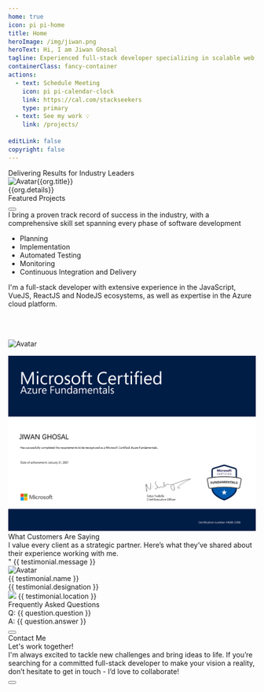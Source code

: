 ```yaml
---
home: true
icon: pi pi-home
title: Home
heroImage: /img/jiwan.png
heroText: Hi, I am Jiwan Ghosal
tagline: Experienced full-stack developer specializing in scalable web, mobile, and software solutions. Let’s bring your vision to life.
containerClass: fancy-container
actions:
  - text: Schedule Meeting
    icon: pi pi-calendar-clock
    link: https://cal.com/stackseekers
    type: primary
  - text: See my work 💡
    link: /projects/

editLink: false
copyright: false
---
```


<div class="my-6">
  <div class="text-center pb-4">
    <div class="text-4xl font-bold">Delivering Results for Industry Leaders</div>
  </div>
  <div class="grid my-4">
    <div class="md:col col-12 surface-card shadow-1 border-round-md p-2 m-2 text-900 vp-feature-item" v-for="org in orgs" :key="org.title">
      <a :href="org.link" class="text-600 no-underline flex flex-column">
        <div class="text-2xl font-bold"><img :src="org.icon" alt="Avatar" width="30px" class="mr-2"/><span>{{org.title}}</span></div>
        <div class="text-l">{{org.details}}</div>
      </a>
    </div>
  </div>
</div>

<div class="my-6">
  <div class="text-center pb-4">
    <div class="text-4xl font-bold">Featured Projects</div>
  </div>
  <div class="card">
      <Carousel :value="projects" :numVisible="3" :numScroll="1" :responsiveOptions="responsiveOptions">
          <template #item="slotProps">
              <div class="border border-surface-200 shadow-1 border-round-md dark:border-surface-700 rounded m-2 p-4 text-center">
                  <div class="mb-4">
                      <div class="relative mx-auto h-10rem overflow-hidden">
                          <img :src="slotProps.data.images[0].itemImageSrc" :alt="slotProps.data.images[0].alt" class="w-full rounded"/>
                      </div>
                  </div>
                  <div class="mb-4 text-l font-medium text-center">
                    {{ slotProps.data.name }}
                  </div>
              </div>
          </template>
      </Carousel>
  </div>
</div>

<div class="my-6">
    <a href="https://github.com/heartstchr?tab=repositories" target="_blank" size="large" color="deeppink" class="flex justify-content-center text-center no-underline mt-4 external-link-icon"> 
      <Button label="Open source projects" icon="pi pi-github" severity="primary" raised rounded/>
    </a>
</div>

<div class="flex flex-column">
  <div class="text-xl">
    I bring a proven track record of success in the industry, with a comprehensive skill set spanning every phase of software development
    <ul>
      <li>Planning</li>
      <li>Implementation</li>
      <li>Automated Testing</li>
      <li>Monitoring</li>
      <li>Continuous Integration and Delivery</li>
    </ul>
  </div>
</div>
<div class="my-4">
  <div class="text-xl">
    I'm a full-stack developer with extensive experience in the JavaScript, VueJS, ReactJS and NodeJS ecosystems, as well as expertise in the Azure cloud platform.
  </div>
  <div class="grid mt-4">
    <div class="md:col col-6 text-center" v-for="stackLogo in stackLogos" :key="stackLogo.title">
      <i :class="stackLogo.icon" class="m-auto text-400 pl-3" style="font-size: 5rem"></i>
      <img :src="stackLogo.link" alt="Avatar" width="100px" />
    </div>
  </div>
</div>
<div class="my-4">
  <div class="grid my-4">
    <div class="col-12">
      <img src="/img/home/JiwanGhosalMicrosoftAz900.png" alt="Jiwan Ghosal Microsoft Az900" />
    </div>
  </div>
</div>

<!-- Testimonials -->
<div class="my-6">
  <div class="text-center pb-4">
    <div class="text-4xl font-bold">What Customers Are Saying</div>
    <div class="my-4 text-xl">I value every client as a strategic partner. Here’s what they’ve shared about their experience working with me.</div>
  </div>
  <div class="my-4 text-center text-md overflow-x-scroll ">
    <div class="flex flex-row align-items-center">
      <div class="md:col-6 col-12 surface-card shadow-1 border-round-md p-2 m-2 text-900 vp-feature-item" v-for="(testimonial, index) in testimonials" :key="index">
        <div class="font-italic mb-8">
          <div class="text-md" ><span class="font-bold text-4xl">"</span> {{ testimonial.message }}</div>
        </div>
        <div class="flex align-items-center">
          <img :src="testimonial.avatar" alt="Avatar" class="border-circle" width="50px" />
          <a :href="testimonial.link" target="_blank">
            <div class="flex flex-column align-items-start ml-2">
              <div>{{ testimonial.name }}</div>
              <div>{{ testimonial.designation }}</div>
              <div>
                <img :alt="testimonial.name" src="https://primefaces.org/cdn/primevue/images/flag/flag_placeholder.png" :class="`flag flag-${testimonial.code.toLowerCase()} mr-2`" style="width: 18px" />
                {{ testimonial.location }}
              </div>
            </div>
          </a>
        </div>
      </div>
    </div>
  </div>
</div>

<!-- FAQ -->
<div v-if="questions" class="my-6">
  <div class="text-center pb-4">
    <div class="text-4xl font-bold">Frequently Asked Questions</div>
  </div>
  <div class="grid md:mx-2 my-4 overflow-hidden border-round-2xl" :style="getImage()">
    <div class="md:col-8 col-12">
      <div class="surface-100 p-2 border-round-2xl text-900 flex flex-column gap-2 vp-feature-item">
        <div v-for="question in questions" :key="question.id" class="my-2">
          <div class="flex flex-column my-1 gap-2">
            <div class="font-medium text-xl">Q: {{ question.question }}</div>
            <div class="text-md"><span class="font-medium text-xl">A:</span> {{ question.answer }}</div>
          </div>
        </div>
        <div class="my-4">
          <a href="https://cal.com/stackseekers" size="large" color="deeppink" class="flex justify-content-center text-center no-underline mt-4"> 
            <Button label="Discuss Your Project" icon="pi pi-calendar-clock" severity="primary" raised rounded/>
          </a>
        </div>
      </div>
    </div>
  </div>
</div>

<!-- Contact Me -->
<div class="surface-100 border-round-md text-900 vp-feature-item" id="contact">
  <div class="text-center pb-4">
    <div class="text-4xl font-bold">Contact Me</div>
    <div class="my-4 text-md">Let's work together!</div>
  </div>
  <div class="my-4 text-center text-xl">
    I'm always excited to tackle new challenges and bring ideas to life. If you’re searching for a committed full-stack developer to make your vision a reality, don’t hesitate to get in touch - I’d love to collaborate!
  </div>
  <div class="my-4">
    <a href="mailto:jiwan.cse@gmail.com" size="large" color="deeppink" class="flex justify-content-center text-center no-underline"> 
      <Button label="Hire Now" icon="pi pi-briefcase" severity="primary" raised rounded />
    </a>
  </div>
  <div class="flex flex-row justify-content-end flex-wrap gap-4 mx-6">
    <a
      v-for="(socialElement, socialIndex) in social"
      :key="socialIndex"
      :href="socialElement.url"
      target="_blank"
      class="flex flex-row text-600 gap-2"
      >
      <i :class="socialElement.icon" style="font-size: 1rem"></i>
      </a>
  </div>
</div>

<script setup lang="ts">
import { ref } from "vue";

const projects = ref([
    {
        name: "Partner Dashboard Upstox",
        description: "Open a sub-broker account with Upstox.",
        skills: ["AngularJS", "MongoDB", "MSSQL", "LoopbackJS"],
        software: "Web",
        features: [
            {
                name:'Refer and earn program'
            },
            {
                name:'Track lead refered'
            },
            {
                name:'Ambasador program'
            },
            {
                name:'Royalty program'
            },
            {
                name:'Track customer refered'
            },
            {
                name:'Dashboard to show earning based on the program'
            },
            {
                name:'Search by name and UCC'
            },
            {
                name:'Earning report based on the customer trade'
            },
        ],
        org: "Upstox",
        year: "2018",
        schema: "https://schema.org/BusinessApplication",
        link: "https://upstox.com/sub-broker/",
        images: [
          {
              itemImageSrc: '/img/projects/partnerUpstox/dashboard.png',
              thumbnailImageSrc: '/img/projects/partnerUpstox/dashboard.png',
              alt: 'Open a sub-broker account with Upstox.',
              title: 'Open a sub-broker account with Upstox.'
          },
          {
              itemImageSrc: '/img/projects/partnerUpstox/partnerUpstox.png',
              thumbnailImageSrc: '/img/projects/partnerUpstox/partnerUpstox.png',
              alt: 'Open a sub-broker account with Upstox.',
              title: 'Open a sub-broker account with Upstox.'
          },
          
          {
              itemImageSrc: '/img/projects/partnerUpstox/leads.png',
              thumbnailImageSrc: '/img/projects/partnerUpstox/leads.png',
              alt: 'Open a sub-broker account with Upstox.',
              title: 'Open a sub-broker account with Upstox.'
          },
          {
              itemImageSrc: '/img/projects/partnerUpstox/customer.png',
              thumbnailImageSrc: '/img/projects/partnerUpstox/customer.png',
              alt: 'Open a sub-broker account with Upstox.',
              title: 'Open a sub-broker account with Upstox.'
          },
          {
              itemImageSrc: '/img/projects/partnerUpstox/earning.png',
              thumbnailImageSrc: '/img/projects/partnerUpstox/earning.png',
              alt: 'Open a sub-broker account with Upstox.',
              title: 'Open a sub-broker account with Upstox.'
          },
        ],
    },
    {
        name: "Open Demat Account for Upstox",
        description: "Open a Demat Account Online: Demat Account Opening at Upstox",
        skills: ["AngularJS", "MongoDB", "MSSQL", "LoopbackJS","Digital Ocean"],
        software: "Web",
        features: [
            {
                name:'Open Demat account with document upload'
            },
            {
                name:'Pan, Aadhar, IPV, and canceled check verification'
            },
            {
                name:'Lead to CRM system'
            },
            {
                name:'Scrutiny of lead'
            },
            {
                name:'Upload details to NSE, BSE, and MCX'
            },
            {
                name:'Report based on the flow of lead'
            },
        ],
        org: "Upstox",
        year: "2017",
        schema: "https://schema.org/BusinessApplication",
        link: "https://upstox.com/open-demat-account/",
        images: [
                {
                    itemImageSrc: '/img/projects/openDemat.png',
                    thumbnailImageSrc: '/img/projects/openDemat.png',
                    alt: 'Open a Demat Account Online: Demat Account Opening at Upstox',
                    title: 'Open a Demat Account Online: Demat Account Opening at Upstox'
                },
            ],
    },
    {
        name: "CallMatrix",
        description: "Call Intelligence, Marketing, and Analytics Platform",
        skills: ["NodeJS", "MongoDB", "MSSQL", "HapiJS","Digital Ocean"],
        software: "Web",
        features: [
            {
                name:'Create campaign for call'
            },
            {
                name:'Create bundel of campaigns for call'
            },
            {
                name:'Buy local & toll-free numbers'
            },
            {
                name:'Call Recording and Off Hour Call Handling'
            },
            {
                name:'Funnel to redirect the call based on the multi level IVR'
            },
            {
                name:'Report of bundel, CDR, and offer based on hour, week and geo location'
            },
            {
                name:'Dashboard to get bird eye view'
            },
            {
                name:'Google Adwords API integration'
            },
            {
                name:'User autherisation based on role'
            },
        ],
        org: "Mobistreak",
        year: "2015",
        schema: "https://schema.org/BusinessApplication",
        link: "https://callmatrix.io/",
        images: [
                {
                    itemImageSrc: '/img/projects/callmatrix.png',
                    thumbnailImageSrc: '/img/projects/callmatrix.png',
                    alt: 'CallMatrix - Call Intelligence, Marketing, and Analytics Platform',
                    title: 'Title 1'
                },
            ],
    },
    {
        name: "Trokka Attraction",
        description: "Book Attractions and Tours for Your Next Holiday",
        skills: ["Javascript", "ES6", "VueJs", "Vuex","Axios","API integration",   "ExpressJS", "MongoDB", "Git", "EC2"],
        software: "Web",
        features: [
            {
                name:'Show Tours and Attraction of Malaysia'
            },
            {
                name:'Popular activities based on rating and demand'
            },
            {
                name:'Activities and details based on location'
            },
            {
                name:'Book and share attractions for other people'
            },
            {
                name:'Discount system based on promo code'
            },
            {
                name:'Paymnet system using Boost wallet and other payment methods'
            },
            {
                name:'Custome CMS Backend system to add, update, delete tours and attractions'
            },
        ],
        org: "Catch That Bus",
        year: "2019",
        schema: "https://schema.org/DeveloperApplication",
        link: "https://m.trokka.com/attraction",
        images: [
                {
                    itemImageSrc: '/img/projects/trokka.gif',
                    thumbnailImageSrc: '/img/projects/trokka.gif',
                    alt: 'Trokka.com | Book Attractions and Tours for Your Next Holiday',
                    title: 'Trokka.com | Book Attractions and Tours for Your Next Holiday'
                },
            ],
    },
    {
        name: "Catch That Bus",
        description: "Book Malaysia and Singapore bus tickets online.",
        skills: ["Javascript", "ES6", "VueJs", "Vuex","Vite","Axios", "Cordova", "API integration",   "ExpressJS", "MongoDB", "Git", "EC2",  "Eslint", "Prettier"],
        software: "Web / IOS APP",
        features: [
            {
                name:'Search for bus by chosing from destination and to destination in Malaysia for dates'
            },
            {
                name:'Sort and filter on available buses'
            },
            {
                name:'Seat visualization of a bus'
            },
            {
                name:'Booking system to handel concurent request'
            },
            {
                name:'Discount system based on cupon code',
            },
            {
                name:'Insurnce integration for travelers',
            },
            {
                name:'Payment system usign wallet and cards',
            },
            {
                name:'Webview for Boost wallet',
            },
            {
                name:'Multiple language support'
            },
            {
                name:'Multiple Currency support'
            },
            {
                name:'Bus Booked history'
            },
            {
                name:'Bus orboarding sytem for admin and bus operator'
            },
        ],
        org: "Catch That Bus",
        year: "2019",
        schema: "https://schema.org/DeveloperApplication",
        link: "https://m.catchthatbus.com",
        iosLink: "https://apps.apple.com/my/app/catchthatbus/id1025824078",
        images: [
                {
                    itemImageSrc: '/img/projects/catchthatbus.gif',
                    thumbnailImageSrc: '/img/projects/catchthatbus.gif',
                    alt: 'Book Malaysia and Singapore bus tickets online. | CatchThatBus',
                    title: 'Book Malaysia and Singapore bus tickets online. | CatchThatBus'
                },
                {
                    itemImageSrc: 'https://is1-ssl.mzstatic.com/image/thumb/Purple113/v4/ad/b9/3b/adb93b8f-08b6-ac23-8f9e-906f7b2529c2/pr_source.png/230x0w.png',
                    thumbnailImageSrc: 'https://is1-ssl.mzstatic.com/image/thumb/Purple113/v4/ad/b9/3b/adb93b8f-08b6-ac23-8f9e-906f7b2529c2/pr_source.png/230x0w.png',
                    alt: 'IOS app for booking Malaysia and Singapore bus tickets online | CatchThatBus',
                    title: 'Title 1'
                },
            ],
    },
]);
const responsiveOptions = ref([
    {
        breakpoint: '1400px',
        numVisible: 2,
        numScroll: 1
    },
    {
        breakpoint: '1199px',
        numVisible: 3,
        numScroll: 1
    },
    {
        breakpoint: '767px',
        numVisible: 2,
        numScroll: 1
    },
    {
        breakpoint: '575px',
        numVisible: 1,
        numScroll: 1
    }
]);

  const social= [
    { label: 'linkedin', icon: 'pi pi-linkedin', url: 'https://www.linkedin.com/in/jiwanghosal/' },
    { label: 'stackoverflow', icon: 'pi pi-chart-bar', url: 'https://stackoverflow.com/users/10376224/stchr?tab=profile' },
    { label: 'Facebook', icon: 'pi pi-facebook', url: 'https://www.facebook.com/profile.php?id=100004925264462' },
    { label: 'Instagram', icon: 'pi pi-instagram', url: 'https://www.instagram.com/jiwan_ghosal/' },
    { label: 'youtube', icon: 'pi pi-youtube', url: 'https://www.youtube.com/@stackseekers' },
  ];

const orgs= [
  {
    "title": "Capgemini",
    "icon": "/img/home/capgemini2.png",
    "details": "Consulting and technology services",
    "link": "https://www.capgemini.com/"
  },
  {
    "title": "CatchThatBus",
    "icon": "/img/home/catchthatbus.png",
    "details": "Leisure, Travel, and Tourism",
    "link": "https://www.catchthatbus.com/"
  },
  {
    "title": "Upstox",
    "icon": "/img/home/upstox.jpeg",
    "details": "Online stock broker",
    "link": "https://www.upstox.com/"
  },
  {
    "title": "Mobistreak",
    "icon": "/img/home/mobistreak.png",
    "details": "Marketing and advertising",
    "link": "https://www.mobistreak.com/"
  }
]

  const skills = [
    {
      name: "Front end",
      value: ["VueJS", "Vue3", "Nuxt", "ReactJS", "Vite", "Pinia","Axios", "Vuepress", "Storybook", "Lit","HTML5","CSS3","JavaScript(ES6)", "TypeScript"]
    },
    {
      name: "Back end",
      value: ["ExpressJS","NodeJS","MYSQL","MSSQL","PLSQL","MongoDB","DynamoDB"],
    },
    {
      name: "Hosting & Deployment",
      value: ["Git","CICD","Ansible", "YAML", "Docker","Kibana","Azure", "AWS"],
    },
    {
      name: "Automation Testing",
      value: ["Jest","Testcafe","Lighthouse","Playwright"],
    }
  ];

  const questions = [
    {
      id: 1,
      question: "How can I start a project with you?",
      answer: "You can start by scheduling a meeting with me. I’ll connect with you promptly to discuss your requirements and plan the next steps."
    },
    {
      id: 2,
      question: "What services do you provide?",
      answer: "I offer a variety of services tailored to your needs, including Custom Web Development, E-commerce Solutions, API Development and Integration, Figma to Web Conversion, and Hosting & Deployment. Let’s find the best solution for your project!"
    },
    {
      id: 3,
      question: "What does the project process look like?",
      answer: `It’s simple and straightforward:
      1) We start with understanding your requirements, 
      2) Set a clear timeline, 
      3) I handle the development phase, and 4) Deliver your project with ongoing support to ensure success.`
    }
  ];


  const getImage = () =>`background-image: url('/img/home/faq.jpeg');  background-repeat: no-repeat; background-size: cover;`

  const features = [
    {
      icon: 'pi pi-tag',
      title: 'No minimum order',
      description: 'Try our service without any hassle.'
    },
    {
      icon: 'pi pi-bolt',
      title: 'Fast Delivery',
      description: 'I have got you covered.'
    },
    {
      icon: 'pi pi-calendar-clock',
      title: 'Support',
      description: 'I am here to help!'
    },
    {
      icon: 'pi pi-eye',
      title: 'Free Demo',
      description: 'Free demo biweekly to update progress.'
    }
  ]

  const stackLogos = [
    {
      link: '/img/stacks/vuejs.png',
      title: 'VueJs',
    },
    {
      link: '/img/stacks/reactjs.png',
      title: 'ReactJS',
    },
    {
      link: '/img/stacks/nodejs.png',
      title: 'NodeJs',
    },
    {
      link: '/img/stacks/mongodb.png',
      title: 'MongoDb',
    }
  ]


  const testimonials = [
    {
      name: 'Harris Malik',
      designation: 'Senior Product Manager at 8x8',
      message: 'Jiwan is one of the most valuable people I have ever met. He is smart, professional, and never fails to surprise us with creative solutions to difficult problems. Jiwan\'s personality and skills would be a great asset to any company. Highly recommended.',
      avatar: 'https://media.licdn.com/dms/image/v2/D5603AQG8ooyo97JCoA/profile-displayphoto-shrink_100_100/profile-displayphoto-shrink_100_100/0/1682841547783?e=1738195200&v=beta&t=JARoSOLbmEvkdoSPUN0KudV6as1XSLEzxngLUDb9S6c',
      link: 'https://www.linkedin.com/in/harrismalik04/',
      location: 'Malaysia',
      code: 'my'
    },
    {
      name: 'Jurgen Sweere',
      designation: 'Front End Expert at ABN Amro',
      message: 'Jiwan never stopped amazing me. He brings a lot of front-end knowledge to the table and is able to quickly learn anything new. Jiwan is a great colleague to have!',
      avatar: 'https://media.licdn.com/dms/image/v2/C5603AQGLWlLKfqFZgw/profile-displayphoto-shrink_100_100/profile-displayphoto-shrink_100_100/0/1516235161685?e=1738195200&v=beta&t=UF337AJukgtr4CHB2h-M-Azrt31Y24z3Q2lRBTiIk_c',
      link: 'https://www.linkedin.com/in/jurgensweere',
      location: 'The Netherlands',
      code: 'nl'
    },
    {
      name: 'Shyam Kumar',
      designation: 'Senior Product Manager at Angel One',
      message: 'I always found Jiwan to be a very dependable and hardworking colleague. Many times he went above and beyond to meet the product requirements; it might be either working overtime to release the project on time or working with other teams to get the production issue fixed. He was always the go-to person on the team.',
      avatar: 'https://media.licdn.com/dms/image/v2/D5603AQHZpSlK7j89uA/profile-displayphoto-shrink_100_100/profile-displayphoto-shrink_100_100/0/1698672442801?e=1738195200&v=beta&t=lXm4yDQlyLnGzUFtfzqjDGEgBzttasSc03uUb5s0ZVc',
      link: 'https://www.linkedin.com/in/shyam-kumar-k/',
      location: 'India',
      code: 'in'
    },
    {
      name: 'Erkan Ateşli',
      designation: 'Chapter Lead at ABN AMRO Bank N.V.',
      message: 'In our connection with Jiwan at ABN AMRO, I noticed that he has a lot of knowledge in his field of expertise. He can transfer his knowledge easily to others. With his strong analytics skills, he can handle complex questions as usual. Jiwan is a brave colleague I’ve met, and we had a lot of fun during the India visit and especially at the party. ',
      avatar: 'https://media.licdn.com/dms/image/v2/C4E03AQFg4Oh_B9JEeQ/profile-displayphoto-shrink_100_100/profile-displayphoto-shrink_100_100/0/1621625662967?e=1738195200&v=beta&t=Pe3O7c2KVXVkPPfb7cs06mLOgmvBHxUufz1hWnUDVCI',
      link: 'https://www.linkedin.com/in/erkanatesli',
      location: 'The Netherlands',
      code: 'nl'
    }
  ];

</script>
